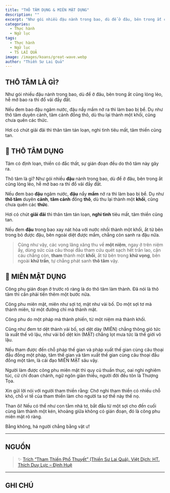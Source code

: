 ```yaml
---
title: "THÔ TÂM DỤNG & MIÊN MẬT DỤNG"
description: ""
excerpt: "Như gói nhiều đậu nành trong bao, dù để ở đâu, bên trong ắt cũng lỏng lẻo, hễ mở bao ra thì đổ vãi đầy đất...."
categories:
  - Thực hành
  - Ngữ lục
tags:
  - Thực hành
  - Ngữ lục
  - TS LAI QUẢ
image: /images/koans/great-wave.webp
author: "Thiền Sư Lai Quả"
---
```


## THÔ TÂM LÀ GÌ?

Như gói nhiều đậu nành trong bao, dù để ở đâu, bên trong ắt cũng lỏng lẻo, hễ mở bao ra thì đổ vãi đầy đất.

Nếu đem bao đậu ngâm nước, đậu nẩy mầm nở ra thì làm bao bị bể. Dụ như thô tâm duyên cảnh, tâm cảnh đồng thô, dù thu lại thành một khối, cũng chưa quên các thức.

Hơi có chút giãi đãi thì thân tâm tán loạn, nghi tình tiêu mất, tâm thiền cũng tan.

## 🧭 THÔ TÂM DỤNG

Tâm có định loạn, thiền có đắc thất, sự gián đoạn đều do thô tâm này gây ra.

Thô tâm là gì? Như gói nhiều **đậu** nành trong bao, dù để ở đâu, bên trong ắt cũng lỏng lẻo, hễ mở bao ra thì đổ vãi đầy đất.

Nếu đem bao **đậu** ngâm nước, **đậu** nẩy **mầm** nở ra thì làm bao bị bể. Dụ như **thô tâm** duyên **cảnh**, **tâm cảnh** đồng **thô**, dù thu lại thành một **khối**, cũng chưa quên các **thức**.

Hơi có chút **giãi đãi** thì thân tâm tán loạn, **nghi tình** tiêu mất, tâm thiền cũng tan.

Nếu đem **đậu** trong bao xay nát hòa với nước nhồi thành một khối, ắt từ bên trong bỏ được đậu, bên ngoài diệt được mầm, chẳng còn sanh ra đậu nữa.

> Cũng như vậy, các vọng lăng xăng thu về **một niệm**, ngay ở trên niệm ấy, dùng sức của câu thoại đầu tham cứu quét sạch hết trần lao, cặn cáu chẳng còn, **tham** thành một **khối**, ắt từ bên trong **khử vọng**, bên ngoài **khử trần**, tự chẳng phát sanh **thô tâm** vậy.

## 🧭 MIÊN MẬT DỤNG

Công phu gián đoạn ở trước rõ ràng là do thô tâm làm thành. Đã nói là thô tâm thì cần phải tiến thêm một bước nữa.

Công phu miên mật, miên như sợi tơ, mật như vải bố. Do một sợi tơ mà thành miên, từ một đường chỉ mà thành mật.

Công phu do một pháp mà thành phiến, từ một niệm mà thành khối.

Cũng như đem tơ dệt thành vải bố, sợi dệt dày (MIÊN) chẳng thông gió tức là xuất thế vô lậu, như vải bố dệt kín (MẬT) chẳng lọt mưa tức là thế giới vô lậu.

Nếu tham được đến chỗ pháp thế gian và pháp xuất thế gian cùng câu thoại đầu đồng một pháp, tâm thế gian và tâm xuất thế gian cùng câu thoại đầu đồng một tâm, là cái đạo MIÊN MẬT sâu vậy.

Người làm được công phu miên mật thì quy củ thuần thục, oai nghi nghiêm túc, cử chỉ đoan chánh, ngữ ngôn giản thiểu, người đời đều tôn là Thượng Tọa.

Xin gửi lời nói với người tham thiền rằng: Chớ nghi tham thiền có nhiều chỗ khó, chỗ vi tế của tham thiền làm cho người ta sợ thế này thế nọ.

Than ôi! Nếu có thể như con tằm nhả tơ, bắt đầu từ một sợi cho đến cuối cùng làm thành một kén, khoảng giữa không có gián đoạn, đó là công phu miên mật rõ ràng.

Bằng không, há người chẳng bằng vật ư!

<hr class="blog-rule" />

## NGUỒN

> ✨ <a href="/practices/tham-thien-pho-thuyet" target="_blank">Trích “Tham Thiền Phổ Thuyết” (Thiền Sư Lai Quả). Việt Dịch: HT. Thích Duy Lực – Định Huệ</a>

<hr class="blog-rule" />

## GHI CHÚ

[^1]: ⭐️ ...
